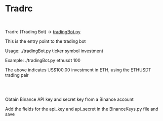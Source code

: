 # Tradrc
 <br>
<p>Tradrc (Trading Bot) -> <a href="https://github.com/cappochinho/tradrc/tradingBot.py">tradingBot.py</a></p>
    <p>This is the entry point to the trading bot</p>
    <p>Usage: ./tradingBot.py ticker symbol investment</p>
    <p>Example: ./tradingBot.py ethusdt 100</p>
    <p>The above indicates US$100.00 investment in ETH, using the ETHUSDT trading pair</p>
 <br>

<br>
<p>Obtain Binance API key and secret key from a Binance account</p>
<p>Add the fields for the api_key and api_secret in the BinanceKeys.py file and save</p>
